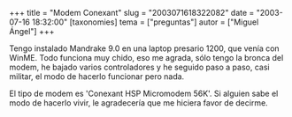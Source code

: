 +++
title = "Modem Conexant"
slug = "2003071618322082"
date = "2003-07-16 18:32:00"
[taxonomies]
tema = ["preguntas"]
autor = ["Miguel Ángel"]
+++

Tengo instalado Mandrake 9.0 en una laptop presario 1200, que venía con
WinME. Todo funciona muy chido, eso me agrada, sólo tengo la bronca del
modem, he bajado varios controladores y he seguido paso a paso, casi
militar, el modo de hacerlo funcionar pero nada.

El tipo de modem es 'Conexant HSP Micromodem 56K'. Si alguien sabe el
modo de hacerlo vivir, le agradecería que me hiciera favor de decirme.

